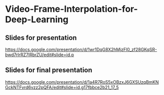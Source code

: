 # Video-Frame-Interpolation-for-Deep-Learning

## Slides for presentation
https://docs.google.com/presentation/d/1wr1DqG8X2hMjzFl0_zf28GKqSR-bwd7rlrRZ7IRbrZU/edit#slide=id.p

## Slides for final presentation
https://docs.google.com/presentation/d/1a4R7RoS5xOBzxJ6GXSUzqBmKNGckNTFvrd6vzz2pQFA/edit#slide=id.g17fbbce2b21_17_5


